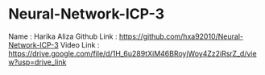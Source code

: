 # Neural-Network-ICP-3
Name : Harika Aliza
Github Link : https://github.com/hxa92010/Neural-Network-ICP-3
Video Link : https://drive.google.com/file/d/1H_6u289tXiM46BRoyjWoy4Zz2iRsrZ_d/view?usp=drive_link
